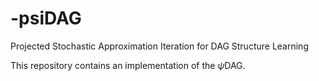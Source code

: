 # -psiDAG

Projected Stochastic Approximation Iteration for DAG Structure Learning

This repository contains an implementation of the $\psi$DAG.

